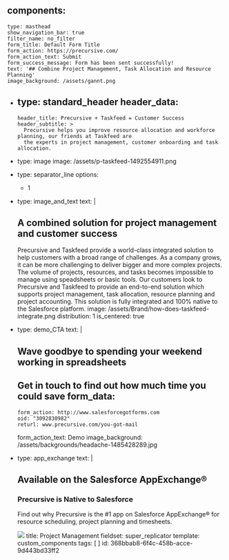 components:
  - 
    type: masthead
    show_navigation_bar: true
    filter_name: no_filter
    form_title: Default Form Title
    form_action: https://precursive.com/
    form_action_text: Submit
    form_success_message: Form has been sent successfully!
    text: '## Combine Project Management, Task Allocation and Resource Planning'
    image_background: /assets/gannt.png
  - 
    type: standard_header
    header_data:
      - 
        header_title: Precursive + Taskfeed = Customer Success
        header_subtitle: >
          Precursive helps you improve resource allocation and workforce planning, our friends at Taskfeed are
          the experts in project management, customer onboarding and task allocation.
  - 
    type: image
    image: /assets/p-taskfeed-1492554911.png
  - 
    type: separator_line
    options:
      - 1
  - 
    type: image_and_text
    text: |
      ## A combined solution for project management and customer success
      Precursive and Taskfeed provide a world-class integrated solution to help customers with a broad range of challenges. As a company grows, it can be more challenging to deliver bigger and more complex projects. The volume of projects, resources, and tasks becomes impossible to manage using speadsheets or basic tools. Our customers look to Precursive and Taskfeed to provide an end-to-end solution which supports project management, task allocation, resource planning and project accounting. This solution is fully integrated and 100% native to the Salesforce platform.
    image: /assets/Brand/how-does-taskfeed-integrate.png
    distribution: 1
    is_centered: true
  - 
    type: demo_CTA
    text: |
      ## Wave goodbye to spending your weekend working in spreadsheets
      Get in touch to find out how much time you could save
    form_data:
      - 
        form_action: http://www.salesforcegotforms.com
        oid: "3092830982"
        returl: www.precursive.com/you-got-mail
    form_action_text: Demo
    image_background: /assets/backgrounds/headache-1485428289.jpg
  - 
    type: app_exchange
    text: |
      ## Available on the Salesforce AppExchange®
      ### Precursive is Native to Salesforce
      
      Find out why Precursive is the #1 app on Salesforce AppExchange® for resource scheduling, project planning and timesheets.
      
      [![](http://localhost:8888/site/themes/precursive/img/logos/appexchange.svg)](dude.com)
title: Project Management
fieldset: super_replicator
template: custom_components
tags: [ ]
id: 368bbab8-6f4c-458b-acce-9d443bd33ff2
